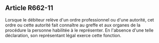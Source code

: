 Article R662-11
----
Lorsque le débiteur relève d'un ordre professionnel ou d'une autorité, cet ordre
ou cette autorité fait connaître au greffe et aux organes de la procédure la
personne habilitée à le représenter. En l'absence d'une telle déclaration, son
représentant légal exerce cette fonction.
